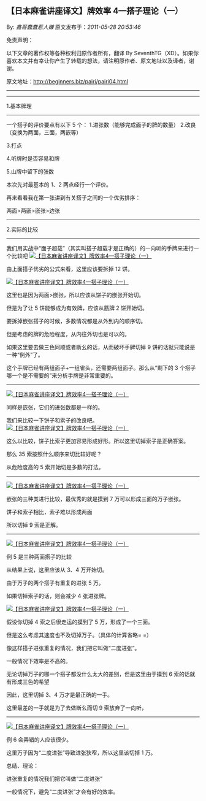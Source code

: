 ## 【日本麻雀讲座译文】牌效率 4—搭子理论（一）

By: _鑫哥蠢蠢惹人嫌_ 原文发布于：_2011-05-28 20:53:46_

免责声明：

以下文章的著作权等各种权利归原作者所有，翻译 By
SeventhTG（XD）。如果你喜欢本文并有幸让你产生了转载的想法，请注明原作者、原文地址以及译者，谢谢。

原文地址：http://beginners.biz/pairi/pairi04.html

---

---

1.基本牌理

---

一个搭子的评价要点有以下 5 个： 1.进张数（能够完成面子的牌的数量） 2.改良（变换为两面，三面，两嵌等）

3.打点

4.听牌时是否容易和牌

5.山牌中留下的张数

本次先对最基本的 1、2 两点经行一个评价。

再来看看我在第一张讲到有关搭子之间的一个优劣排序：

两面>两嵌>嵌张>边张

---

2.实际的比较

---

我们用实战中“面子超载”（其实叫搭子超载才是正确的）的一向听的手牌来进行一个比较吧
[![【日本麻雀讲座译文】牌效率4—搭子理论（一）](http://s16.sinaimg.cn/middle/7f78b76fga455b2008d8f&690)](http://photo.blog.sina.com.cn/showpic.html#blogid=7f78b76f0100ru8n&url=http://s16.sinaimg.cn/orignal/7f78b76fga455b2008d8f)

由上面搭子优劣的公式来看，这里应该要拆掉 12 饼。

[![【日本麻雀讲座译文】牌效率4—搭子理论（一）](http://s11.sinaimg.cn/middle/7f78b76fg76d55eebffda&690)](http://photo.blog.sina.com.cn/showpic.html#blogid=7f78b76f0100ru8n&url=http://s11.sinaimg.cn/orignal/7f78b76fg76d55eebffda)

这里也是因为两面>嵌张，所以应该从饼子的嵌张开始切。

但是为了让 5 饼能够成为有效牌，应该从筋牌 2 饼开始切。

要拆掉嵌张搭子的时候，多数情况都是从外到内的顺序切。

但是考虑的牌的危险程度，从内往外切也是可以的。

如果这里要去做三色同顺或者断幺的话，从而破坏手牌切掉 9 饼的话就只能说是一种“例外”了。

这个手牌已经有两组面子+一组雀头，还需要两组面子。那么从“剩下的 3 个搭子哪一个是不需要的”来分析手牌是非常重要的。

---

[![【日本麻雀讲座译文】牌效率4—搭子理论（一）](http://s12.sinaimg.cn/middle/7f78b76fga455cc38846b&690)](http://photo.blog.sina.com.cn/showpic.html#blogid=7f78b76f0100ru8n&url=http://s12.sinaimg.cn/orignal/7f78b76fga455cc38846b)

同样是嵌张，它们的进张数都是一样的。

我们来比较一下饼子和索子的改良吧。
[![【日本麻雀讲座译文】牌效率4—搭子理论（一）](http://s14.sinaimg.cn/middle/7f78b76fga455d55dbd1d&690)](http://photo.blog.sina.com.cn/showpic.html#blogid=7f78b76f0100ru8n&url=http://s14.sinaimg.cn/orignal/7f78b76fga455d55dbd1d)

这么以比较，饼子比索子更加容易形成好形。所以这里切掉索子是正确答案。

那么 35 索按照什么顺序来切比较好呢？

从危险度高的 5 索开始切是多数的打法。

---

[![【日本麻雀讲座译文】牌效率4—搭子理论（一）](http://s8.sinaimg.cn/middle/7f78b76fga455dd386807&690)](http://photo.blog.sina.com.cn/showpic.html#blogid=7f78b76f0100ru8n&url=http://s8.sinaimg.cn/orignal/7f78b76fga455dd386807)

嵌张的三种类进行比较，最优秀的就是摸到 7 万可以形成三面的万子嵌张。

饼子和索子相比，索子难以形成两面

所以切掉 9 索是正解。

---

[![【日本麻雀讲座译文】牌效率4—搭子理论（一）](http://s10.sinaimg.cn/middle/7f78b76fga455f44c6589&690)](http://photo.blog.sina.com.cn/showpic.html#blogid=7f78b76f0100ru8n&url=http://s10.sinaimg.cn/orignal/7f78b76fga455f44c6589)

例 5 是三种两面搭子的比较

从结果上说，这里应该从 3、4 万开始切。

由于万子的两个搭子有重复的进张 5 万。

如果切掉索子的话，则会减少 4 张进张牌。

[![【日本麻雀讲座译文】牌效率4—搭子理论（一）](http://s13.sinaimg.cn/middle/7f78b76fga45601bd891c&690)](http://photo.blog.sina.com.cn/showpic.html#blogid=7f78b76f0100ru8n&url=http://s13.sinaimg.cn/orignal/7f78b76fga45601bd891c)

假设你切掉 4 索之后很走运的摸到了 5 万，形成了一个三面。

但是这么考虑其速度也不及切掉万子。（具体的计算省略= =）

像这样搭子进张重复的情况，我们把它叫做“二度进张”。

一般情况下效率是不高的。

无论切掉万子的哪一个搭子都没什么太大的差别，但是这里由于摸到 6 索的话就有形成三色的希望

因此，这里切掉 3、4 万才是最正确的一手。

这里最差的一手就是为了去做断幺而切 9 索放弃了一向听，

---

[![【日本麻雀讲座译文】牌效率4—搭子理论（一）](http://s15.sinaimg.cn/middle/7f78b76fga456262991fe&690)](http://photo.blog.sina.com.cn/showpic.html#blogid=7f78b76f0100ru8n&url=http://s15.sinaimg.cn/orignal/7f78b76fga456262991fe)

例 6 会弄错的人应该很少。

这里万子因为“二度进张”导致进张狭窄，所以这里该切掉 1 万。

总结、理论：

进张重复的情况我们把它叫做“二度进张”

一般情况下，避免“二度进张”才会有好的效率。
